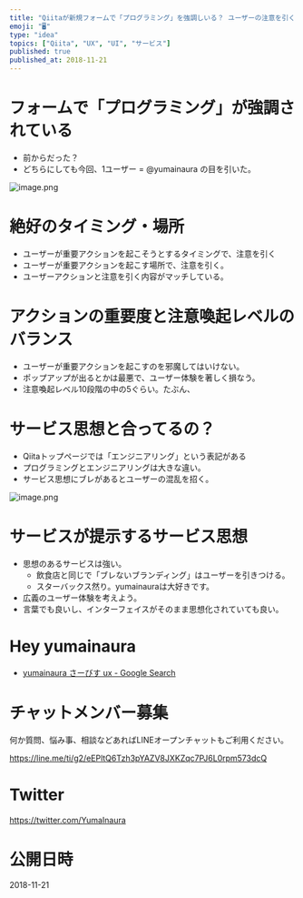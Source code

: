 ```yaml
---
title: "Qiitaが新規フォームで「プログラミング」を強調しいる？ ユーザーの注意を引く UI/UX とは"
emoji: "🖥"
type: "idea"
topics: ["Qiita", "UX", "UI", "サービス"]
published: true
published_at: 2018-11-21
---
```


# フォームで「プログラミング」が強調されている

- 前からだった？ 
- どちらにしても今回、1ユーザー = @yumainaura の目を引いた。

![image.png](https://qiita-image-store.s3.amazonaws.com/0/89618/cb30a19f-8412-fbab-17a6-bbaa0b23c266.png)

# 絶好のタイミング・場所

- ユーザーが重要アクションを起こそうとするタイミングで、注意を引く
- ユーザーが重要アクションを起こす場所で、注意を引く。
- ユーザーアクションと注意を引く内容がマッチしている。

# アクションの重要度と注意喚起レベルのバランス

- ユーザーが重要アクションを起こすのを邪魔してはいけない。
- ポップアップが出るとかは最悪で、ユーザー体験を著しく損なう。
- 注意喚起レベル10段階の中の5ぐらい。たぶん、

# サービス思想と合ってるの？

- Qiitaトップページでは「エンジニアリング」という表記がある
- プログラミングとエンジニアリングは大きな違い。
- サービス思想にブレがあるとユーザーの混乱を招く。


![image.png](https://qiita-image-store.s3.amazonaws.com/0/89618/055883b7-8e8c-5295-25ef-3b77866d914a.png)

# サービスが提示するサービス思想

- 思想のあるサービスは強い。
  - 飲食店と同じで「ブレないブランディング」はユーザーを引きつける。
  - スターバックス然り。yumainauraは大好きです。
- 広義のユーザー体験を考えよう。
- 言葉でも良いし、インターフェイスがそのまま思想化されていても良い。

# Hey yumainaura

- [yumainaura さーびす ux - Google Search](https://www.google.co.jp/search?q=yumainaura+%E3%81%95%E3%83%BC%E3%81%B3%E3%81%99+ux&oq=yumainaura+%E3%81%95%E3%83%BC%E3%81%B3%E3%81%99+ux&aqs=chrome..69i57j69i64l2.12053j0j7&sourceid=chrome&ie=UTF-8)








<!-- Update From Qiita API -->

# チャットメンバー募集


何か質問、悩み事、相談などあればLINEオープンチャットもご利用ください。

https://line.me/ti/g2/eEPltQ6Tzh3pYAZV8JXKZqc7PJ6L0rpm573dcQ





# Twitter


https://twitter.com/YumaInaura


<!-- Update From Qiita API -->



# 公開日時

2018-11-21
